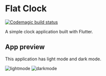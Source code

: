 # Flat Clock
[![Codemagic build status](https://api.codemagic.io/apps/5f4b5deca04804077deb7748/5f4b5deca04804077deb7747/status_badge.svg)](https://codemagic.io/apps/5f4b5deca04804077deb7748/5f4b5deca04804077deb7747/latest_build)

A simple clock application built with Flutter.

## App preview

This application has light mode and dark mode.

![lightmode](https://user-images.githubusercontent.com/54844737/91654921-da5b8f80-eae7-11ea-819e-b8a5b21156c1.png)  ![darkmode](https://user-images.githubusercontent.com/54844737/91654920-d92a6280-eae7-11ea-8a98-652d2a717aae.png)
